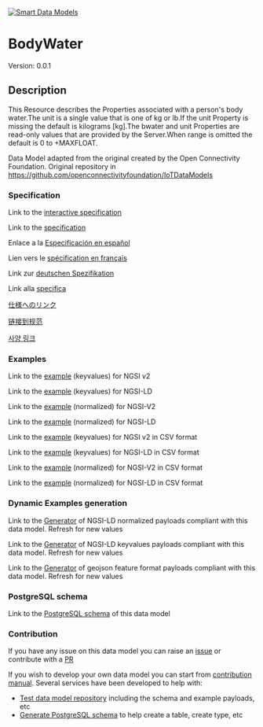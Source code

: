 [![Smart Data Models](https://smartdatamodels.org/wp-content/uploads/2022/01/SmartDataModels_logo.png "Logo")](https://smartdatamodels.org)
# BodyWater
Version: 0.0.1

## Description 

This Resource describes the Properties associated with a person's body water.The unit is a single value that is one of kg or lb.If the unit Property is missing the default is kilograms [kg].The bwater and unit Properties are read-only values that are provided by the Server.When range is omitted the default is 0 to +MAXFLOAT.

Data Model adapted from the original created by the Open Connectivity Foundation. Original repository in https://github.com/openconnectivityfoundation/IoTDataModels
### Specification

Link to the [interactive specification](https://swagger.lab.fiware.org/?url=https://smart-data-models.github.io/dataModel.OCF/BodyWater/swagger.yaml)

Link to the [specification](https://github.com/smart-data-models/dataModel.OCF/blob/master/BodyWater/doc/spec.md)

Enlace a la [Especificación en español](https://github.com/smart-data-models/dataModel.OCF/blob/master/BodyWater/doc/spec_ES.md)

Lien vers le [spécification en français](https://github.com/smart-data-models/dataModel.OCF/blob/master/BodyWater/doc/spec_FR.md)

Link zur [deutschen Spezifikation](https://github.com/smart-data-models/dataModel.OCF/blob/master/BodyWater/doc/spec_DE.md)

Link alla [specifica](https://github.com/smart-data-models/dataModel.OCF/blob/master/BodyWater/doc/spec_IT.md)

[仕様へのリンク](https://github.com/smart-data-models/dataModel.OCF/blob/master/BodyWater/doc/spec_JA.md)

[链接到规范](https://github.com/smart-data-models/dataModel.OCF/blob/master/BodyWater/doc/spec_ZH.md)

[사양 링크](https://github.com/smart-data-models/dataModel.OCF/blob/master/BodyWater/doc/spec_KO.md)
### Examples

Link to the [example](https://smart-data-models.github.io/dataModel.OCF/BodyWater/examples/example.json) (keyvalues) for NGSI v2

Link to the [example](https://smart-data-models.github.io/dataModel.OCF/BodyWater/examples/example.jsonld) (keyvalues) for NGSI-LD

Link to the [example](https://smart-data-models.github.io/dataModel.OCF/BodyWater/examples/example-normalized.json) (normalized) for NGSI-V2

Link to the [example](https://smart-data-models.github.io/dataModel.OCF/BodyWater/examples/example-normalized.jsonld) (normalized) for NGSI-LD

Link to the [example](https://github.com/smart-data-models/dataModel.OCF/blob/master/BodyWater/examples/example.json.csv) (keyvalues) for NGSI v2 in CSV format

Link to the [example](https://github.com/smart-data-models/dataModel.OCF/blob/master/BodyWater/examples/example.jsonld.csv) (keyvalues) for NGSI-LD in CSV format

Link to the [example](https://github.com/smart-data-models/dataModel.OCF/blob/master/BodyWater/examples/example-normalized.json.csv) (normalized) for NGSI-V2 in CSV format

Link to the [example](https://github.com/smart-data-models/dataModel.OCF/blob/master/BodyWater/examples/example-normalized.jsonld.csv) (normalized) for NGSI-LD in CSV format
### Dynamic Examples generation

Link to the [Generator](https://smartdatamodels.org/extra/ngsi-ld_generator.php?schemaUrl=https://raw.githubusercontent.com/smart-data-models/dataModel.OCF/master/BodyWater/schema.json&email=info@smartdatamodels.org) of NGSI-LD normalized payloads compliant with this data model. Refresh for new values

Link to the [Generator](https://smartdatamodels.org/extra/ngsi-ld_generator_keyvalues.php?schemaUrl=https://raw.githubusercontent.com/smart-data-models/dataModel.OCF/master/BodyWater/schema.json&email=info@smartdatamodels.org) of NGSI-LD keyvalues payloads compliant with this data model. Refresh for new values

Link to the [Generator](https://smartdatamodels.org/extra/geojson_features_generator.php?schemaUrl=https://raw.githubusercontent.com/smart-data-models/dataModel.OCF/master/BodyWater/schema.json&email=info@smartdatamodels.org) of geojson feature format payloads compliant with this data model. Refresh for new values
### PostgreSQL schema

Link to the [PostgreSQL schema](https://github.com/smart-data-models/dataModel.OCF/blob/master/BodyWater/schema.sql) of this data model
### Contribution

 If you have any issue on this data model you can raise an [issue](https://github.com/smart-data-models/dataModel.OCF/issues)  or contribute with a [PR](https://github.com/smart-data-models/dataModel.OCF/pulls)

 If you wish to develop your own data model you can start from [contribution manual](https://bit.ly/contribution_manual). Several services have been developed to help with: 
 - [Test data model repository](https://smartdatamodels.org/index.php/data-models-contribution-api/) including the schema and example payloads, etc
 - [Generate PostgreSQL schema](https://smartdatamodels.org/index.php/sql-service/) to help create a table, create type, etc